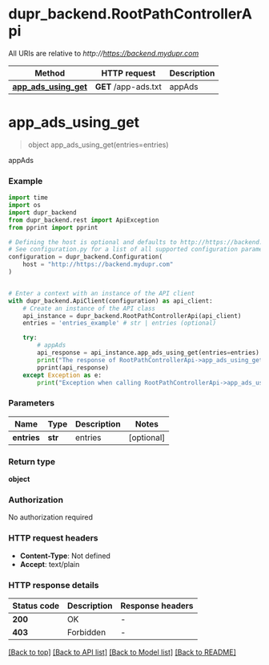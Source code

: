 # dupr_backend.RootPathControllerApi

All URIs are relative to *http://https://backend.mydupr.com*

Method | HTTP request | Description
------------- | ------------- | -------------
[**app_ads_using_get**](RootPathControllerApi.md#app_ads_using_get) | **GET** /app-ads.txt | appAds


# **app_ads_using_get**
> object app_ads_using_get(entries=entries)

appAds

### Example

```python
import time
import os
import dupr_backend
from dupr_backend.rest import ApiException
from pprint import pprint

# Defining the host is optional and defaults to http://https://backend.mydupr.com
# See configuration.py for a list of all supported configuration parameters.
configuration = dupr_backend.Configuration(
    host = "http://https://backend.mydupr.com"
)


# Enter a context with an instance of the API client
with dupr_backend.ApiClient(configuration) as api_client:
    # Create an instance of the API class
    api_instance = dupr_backend.RootPathControllerApi(api_client)
    entries = 'entries_example' # str | entries (optional)

    try:
        # appAds
        api_response = api_instance.app_ads_using_get(entries=entries)
        print("The response of RootPathControllerApi->app_ads_using_get:\n")
        pprint(api_response)
    except Exception as e:
        print("Exception when calling RootPathControllerApi->app_ads_using_get: %s\n" % e)
```



### Parameters

Name | Type | Description  | Notes
------------- | ------------- | ------------- | -------------
 **entries** | **str**| entries | [optional] 

### Return type

**object**

### Authorization

No authorization required

### HTTP request headers

 - **Content-Type**: Not defined
 - **Accept**: text/plain

### HTTP response details
| Status code | Description | Response headers |
|-------------|-------------|------------------|
**200** | OK |  -  |
**403** | Forbidden |  -  |

[[Back to top]](#) [[Back to API list]](../README.md#documentation-for-api-endpoints) [[Back to Model list]](../README.md#documentation-for-models) [[Back to README]](../README.md)

